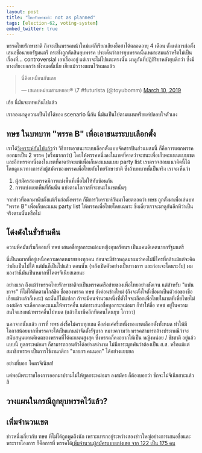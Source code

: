 ```yaml
---
layout: post
title: "ไทยรักษาชาติ: not as planned"
tags: [election-62, voting-system]
embed_twitter: true
---
```


พรรคไทยรักษาชาติ ถึงจะเป็นพรรคหน้าใหม่แต่ก็เรียกเสียงฮือฮาได้ตลอดอายุ 4 เดือน ตั้งแต่การก่อตั้ง เสนอชื่อนายกรัฐมนตรี
กระทั่งถูกตัดสินยุบพรรค ประเด็นว่าการยุบพรรคนั้นเหมาะสมแล้วหรือไม่เป็นเรื่องที่... controversial เอาเรื่องอยู่
แต่เราจะไม่ไปแตะตรงนั้น มาดูกันที่ปฏิกิริยาหลังยุบดีกว่า ซึ่งมีบางเสียงบอกว่า ทั้งหมดนี้เนี่ย เฮียแม้ววางแผนไว้หมดแล้ว

<blockquote class="twitter-tweet tw-align-center" data-lang="en"><p lang="th" dir="ltr">นี่คิดเหมือนกันเลย</p>&mdash; เซเลบหม่อมสามหยอย® \7 #futurista (@toyubomm) <a href="https://twitter.com/toyubomm/status/1104589381199773697?ref_src=twsrc%5Etfw">March 10, 2019</a></blockquote>

เฮ้ย นี่มันจะเทพเกินไปแล้ว



เราลองมาดูความเป็นไปได้ของ scenario นี้กัน นี่มันเป็นไปตามแผนหรือแค่ปลอบใจตัวเอง

## ทษช ในบทบาท "พรรค B" เพื่อเอาชนะระบบเลือกตั้ง

เราได้[วิเคราะห์กันไปแล้ว](/divide-the-party/)ว่า วิธีการเอาชนะระบบเลือกตั้งแบบจัดสรรปันส่วนผสมนี้
ก็คือการแตกพรรคออกมาเป็น 2 พรรค (หรือมากกว่า) โดยให้พรรคหนึ่งลงในเขตที่คาดว่าจะชนะเพื่อเก็บคะแนนแบบเขต
และอีกพรรคหนึ่งลงในเขตที่คาดว่าจะแพ้เพื่อเก็บคะแนนแบบ party list เราตรวจสอบแนวคิดนี้ได้
โดยดูแนวทางการส่งผู้สมัครของพรรคเพื่อไทยกับไทยรักษาชาติ ซึ่งถ้าบทบาทนี้เป็นจริง เราจะเห็นว่า
1. ผู้สมัครสองพรรคมีการแบ่งพื้นที่เพื่อไม่ให้ทับซ้อนกัน
1. การแบ่งแยกพื้นที่กันนั้น แบ่งตามโอกาสที่จะชนะในเขตนั้นๆ

จากข่าวที่ออกมานับตั้งแต่เริ่มก่อตั้งพรรค ก็มีการวิเคราะห์กันมาโดยตลอดว่า ทษช ถูกตั้งมาเพื่อเล่นบท "พรรค B"
เพื่อเก็บคะแนน party list ให้พรรคเพื่อไทยโดยเฉพาะ ซึ่งเดี๋ยวเราจะมาดูกันอีกทีว่าเป็นจริงตามนั้นหรือไม่

## โด่งดังในชั่วข้ามคืน

ความพีคมันเริ่มก็ตอนที่ ทษช เสนอชื่อทูลกระหม่อมหญิงอุบลรัตนฯ เป็นแคนดิเดตนายกรัฐมนตรี

นี่เป็นหมากที่อยู่เหนือความคาดหมายของทุกคน ก่อนจะมีข่าวหลุดมาผมว่าคงไม่มีใครที่กล้าแม้แต่จะคิดว่ามันเป็นไปได้
แต่มันก็เป็นไปแล้ว ตอนนั้น (หลังเปิดตัวอย่างเป็นทางการ และก่อนจะโดนระงับ) ผมมองว่านี่มันเป็นหมากที่โคตรจีเนียสเลยนะ

อย่างแรก ถึงแม้ว่าพรรคไทยรักษาชาติจะเป็นพรรคเครือข่ายของเพื่อไทยอย่างชัดเจน แต่สำหรับ "แฟนขาจร" ที่ไม่ได้ติดตามใกล้ชิด
ชื่อของพรรค ทษช ยังค่อนข้างใหม่ (ถึงจะตั้งใจตั้งชื่อมาเป็นตัวย่อของชื่อเฮียแม้วแล้วก็เหอะ) ฉะนั้นก็ไม่แปลก
ถ้าจะมีคนจำนวนหนึ่งที่ตั้งใจจะเลือกเพื่อไทยในเขตที่เพื่อไทยไม่ลงสมัคร จะเลือกลงคะแนนให้พรรคอื่น
แต่การเสนอชื่อทูลกระหม่อมฯ ก็ทำให้ชื่อ ทษช อยู่ในความสนใจแซงหน้าพรรคอื่นไปหมด
(แล้วก็มาพีคอีกทีตอนโดนยุบ โถววว)

<script type="text/javascript" src="https://ssl.gstatic.com/trends_nrtr/1754_RC01/embed_loader.js"></script> <script type="text/javascript"> trends.embed.renderExploreWidget("TIMESERIES", {"comparisonItem":[{"keyword":"ไทย รักษา ชาติ","geo":"TH","time":"2018-10-10 2019-03-10"},{"keyword":"อนาคต ใหม่","geo":"TH","time":"2018-10-10 2019-03-10"}],"category":0,"property":""}, {"exploreQuery":"date=2018-10-10%202019-03-10&geo=TH&q=%E0%B9%84%E0%B8%97%E0%B8%A2%20%E0%B8%A3%E0%B8%B1%E0%B8%81%E0%B8%A9%E0%B8%B2%20%E0%B8%8A%E0%B8%B2%E0%B8%95%E0%B8%B4,%E0%B8%AD%E0%B8%99%E0%B8%B2%E0%B8%84%E0%B8%95%20%E0%B9%83%E0%B8%AB%E0%B8%A1%E0%B9%88","guestPath":"https://trends.google.co.th:443/trends/embed/"}); </script>

นอกจากนั้นแล้ว การที่ ทษช ส่งชื่อไม่ครบทุกเขต คือส่งแค่ครึ่งหนึ่งของเขตเลือกตั้งทั้งหมด
ทำให้มีโอกาสน้อยมากที่พรรคจะได้เป็นแกนนำจัดตั้งรัฐบาล
หมายความว่า พรรคสามารถอ้างประเพณีว่าจะสนับสนุนแคนดิเดตของพรรคที่ได้คะแนนสูงสุด ซึ่งพรรคก็คงอยากให้เป็น
หญิงหน่อย / ชัชชาติ อยู่แล้ว แบบนี้ ทูลกระหม่อมฯ ก็สามารถถอนตัวได้อย่างสง่างาม ไม่มีภาระผูกพันว่าต้องเป็น ส.ส.
หรือแม้แต่สมาชิกพรรค เป็นการใช้งานกติกา "นายกฯ คนนอก" ได้อย่างแยบยล

อย่างที่บอก โคตรจีเนียส!

แต่พอมีพระราชโองการออกมาปรามไม่ให้ทูลกระหม่อมฯ ลงสมัคร ก็ต้องบอกว่า ชักจะไม่จีเนียสซะแล้วสิ

## วางแผนในกรณีถูกยุบพรรคไว้แล้ว?



## เพิ่มจำนวนเขต

ข่าวหนึ่งเกี่ยวกับ ทษช ที่ไม่ได้ถูกพูดถึงนัก เพราะแทรกอยู่ระหว่างสองข่าวใหญ่อย่างการเสนอชื่อและพระราชโองการ
ก็คือการที่ พรรคได้[เพิ่มจำนวนผู้สมัครแบบแบ่งเขต จาก 122 เป็น 175 คน](https://www.khaosod.co.th/election-2019/news_2187277)
